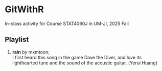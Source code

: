 # GitWithR
In-class activity for Course STAT4060J in UM-JI, 2025 Fall

## Playlist
1. **rain** by mxmtoon;  
I first heard this song in the game Dave the Diver, and love its lighthearted tune and the sound of the acoustic guitar. (Yerui Huang)
